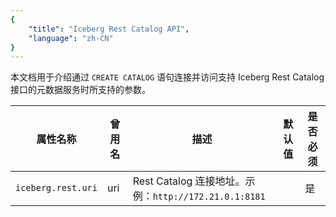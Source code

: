 ```yaml
---
{
    "title": "Iceberg Rest Catalog API",
    "language": "zh-CN"
}
---
```


本文档用于介绍通过 `CREATE CATALOG` 语句连接并访问支持 Iceberg Rest Catalog 接口的元数据服务时所支持的参数。

| 属性名称                       | 曾用名 | 描述                                          | 默认值  | 是否必须       |
| -------------------------- | --- | ------------------------------------------- | ---- | ---------- |
| `iceberg.rest.uri`           | uri | Rest Catalog 连接地址。示例：`http://172.21.0.1:8181` |      | 是          |
